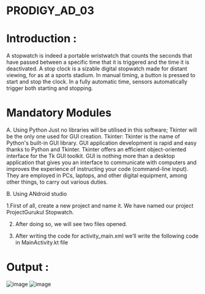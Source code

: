 # PRODIGY_AD_03
# Introduction :
A stopwatch is indeed a portable wristwatch that counts the seconds that have passed between a specific time that it is triggered and the time it is deactivated. A stop clock is a sizable digital stopwatch made for distant viewing, for as at a sports stadium. In manual timing, a button is pressed to start and stop the clock. In a fully automatic time, sensors automatically trigger both starting and stopping.
# Mandatory Modules
A. Using Python
Just no libraries will be utilised in this software; Tkinter will be the only one used for GUI creation.
Tkinter: Tkinter is the name of Python's built-in GUI library. GUI application development is rapid and easy thanks to Python and Tkinter. Tkinter offers an efficient object-oriented interface for the Tk GUI toolkit. GUI is nothing more than a desktop application that gives you an interface to communicate with computers and improves the experience of instructing your code (command-line input). They are employed in PCs, laptops, and other digital equipment, among other things, to carry out various duties.

B. Using ANdroid studio

1.First of all, create a new project and name it. We have named our project ProjectGurukul Stopwatch.

2. After doing so, we will see two files opened.
  
3. After writing the code for activity_main.xml we’ll write the following code in MainActivity.kt file
# Output :
![image](https://github.com/RANJANA20-eng/PRODIGY_AD_03/assets/133365717/7dbea42b-bcae-43c9-9011-31ca2135eed2)
![image](https://github.com/RANJANA20-eng/PRODIGY_AD_03/assets/133365717/b7b0b2b1-3941-4884-9e6e-39e3a3c50f25)
